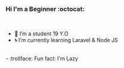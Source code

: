### Hi I'm a Beginner :octocat:
<br/>

- :running: I’m a student 19 Y.O
- :cyclone: I’m currently learning Laravel & Node JS
<br/>
- :trollface: Fun fact: I'm Lazy 
